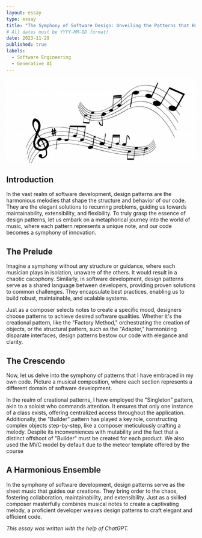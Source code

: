 ```yaml
---
layout: essay
type: essay
title: "The Symphony of Software Design: Unveiling the Patterns that Harmonize Code"
# All dates must be YYYY-MM-DD format!
date: 2023-11-29
published: true
labels:
  - Software Engineering
  - Generative AI
---
```

<img width="1200px" class="rounded float-start pe-4" src="../img/music.jpg">

## Introduction
In the vast realm of software development, design patterns are the harmonious melodies that shape the structure and behavior of our code. They are the elegant solutions to recurring problems, guiding us towards maintainability, extensibility, and flexibility. To truly grasp the essence of design patterns, let us embark on a metaphorical journey into the world of music, where each pattern represents a unique note, and our code becomes a symphony of innovation.

## The Prelude
Imagine a symphony without any structure or guidance, where each musician plays in isolation, unaware of the others. It would result in a chaotic cacophony. Similarly, in software development, design patterns serve as a shared language between developers, providing proven solutions to common challenges. They encapsulate best practices, enabling us to build robust, maintainable, and scalable systems.

Just as a composer selects notes to create a specific mood, designers choose patterns to achieve desired software qualities. Whether it's the creational pattern, like the "Factory Method," orchestrating the creation of objects, or the structural pattern, such as the "Adapter," harmonizing disparate interfaces, design patterns bestow our code with elegance and clarity.

## The Crescendo
Now, let us delve into the symphony of patterns that I have embraced in my own code. Picture a musical composition, where each section represents a different domain of software development.

In the realm of creational patterns, I have employed the "Singleton" pattern, akin to a soloist who commands attention. It ensures that only one instance of a class exists, offering centralized access throughout the application. Additionally, the "Builder" pattern has played a key role, constructing complex objects step-by-step, like a composer meticulously crafting a melody. Despite its inconveniences with mutability and the fact that a distinct offshoot of "Builder" must be created for each product. We also used the MVC model by default due to the meteor template offered by the course

## A Harmonious Ensemble
In the symphony of software development, design patterns serve as the sheet music that guides our creations. They bring order to the chaos, fostering collaboration, maintainability, and extensibility. Just as a skilled composer masterfully combines musical notes to create a captivating melody, a proficient developer weaves design patterns to craft elegant and efficient code.

*This essay was written with the help of ChatGPT.*
